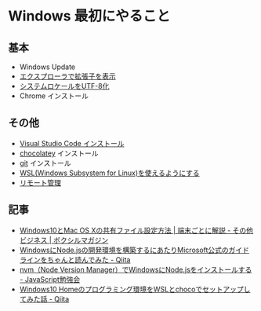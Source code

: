 # Windows 最初にやること

## 基本

- Windows Update
- [エクスプローラで拡張子を表示](setup)
- [システムロケールをUTF-8化](setup)
- Chrome インストール

## その他

- [Visual Studio Code インストール](vscode)
- [chocolatey](chocolatey) インストール
- [git](git) インストール
- [WSL(Windows Subsystem for Linux)を使えるようにする](wsl)
- [リモート管理](remote.md)

## 記事

- [Windows10とMac OS Xの共有ファイル設定方法 | 端末ごとに解説 - その他ビジネス | ボクシルマガジン](https://boxil.jp/mag/a43/)
- [WindowsにNode.jsの開発環境を構築するにあたりMicrosoft公式のガイドラインをちゃんと読んでみた - Qiita](https://qiita.com/breakandrun/items/ce2d2063cd53f2482ad7)
- [nvm（Node Version Manager）でWindowsにNode.jsをインストールする - JavaScript勉強会](http://jsstudy.hatenablog.com/entry/functionaljs-9-nvm-windows)
- [Windows10 Homeのプログラミング環境をWSLとchocoでセットアップしてみた話 - Qiita](https://qiita.com/bellbind/items/c913192440f583b3ae60)
